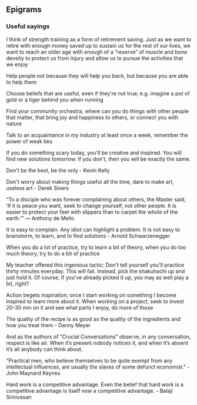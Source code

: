 ## Epigrams

### Useful sayings

I think of strength training as a form of retirement saving. Just as we want to retire with enough money saved up to sustain us for the rest of our lives, we want to reach an older age with enough of a “reserve” of muscle and bone density to protect us from injury and allow us to pursue the activities that we enjoy 

Help people not because they will help you back, but because you are able to help them

Choose beliefs that are useful, even if they're not true; e.g. imagine a pot of gold or a tiger behind you when running

Find your community orchestra, where can you do things with other people that matter, that bring joy and happiness to others, or connect you with nature

Talk to an acquaintance in my industry at least once a week, remember the power of weak ties

If you do something scary today, you'll be creative and inspired. You will find new solutions tomorrow. If you don't, then you will be exactly the same.

Don't be the best, be the only - Kevin Kelly

Don't worry about making things useful all the time, dare to make art, useless art - Derek Sivers

“To a disciple who was forever complaining about others, the Master said, ‘If it is peace you want, seek to change yourself, not other people. It is easier to protect your feet with slippers than to carpet the whole of the earth.’” — Anthony de Mello

It is easy to complain. Any idiot can highlight a problem. It is not easy to brainstorm, to learn, and to find solutions - Arnold Schwarzenegger

When you do a lot of practice, try to learn a bit of theory, when you do too much theory, try to do a bit of practice

My teacher offered this ingenious tactic:
 Don't tell yourself you'll practice thirty minutes everyday. This will fail. Instead, pick the shakuhachi up and just hold it.
Of course, if you've already picked it up, you may as well play a bit, right?

Action begets inspiration; once I start working on something I become inspired to learn more about it. When working on a project, seek to invest 20-30 min on it and see what parts I enjoy, do more of those

The quality of the recipe is as good as the quality of the ingredients and how you treat them - Danny Meyer

And as the authors of “Crucial Conversations” observe, in any conversation, respect is like air. When it’s present nobody notices it, and when it’s absent it’s all anybody can think about.

“Practical men, who believe themselves to be quite exempt from any intellectual influences, are usually the slaves of some defunct economist." - John Maynard Keynes

Hard work is a competitive advantage. Even the belief that hard work is a competitive advantage is itself now a competitive advantage. - Balaji Srinivasan